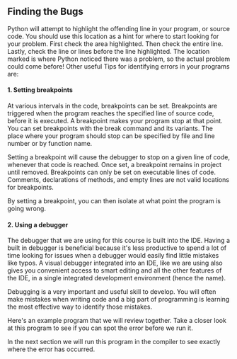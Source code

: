 ## Finding the Bugs

Python will attempt to highlight the offending line in your program, or source code. You should use this location as a hint for where to start looking for your problem. First check the area highlighted. Then check the entire line. Lastly, check the line or lines before the line highlighted. The location marked is where Python noticed there was a problem, so the actual problem could come before! 
Other useful Tips for identifying errors in your programs are:
#### 1. Setting breakpoints
At various intervals in the code, breakpoints can be set. Breakpoints are triggered when the program reaches the specified line of source code, before it is executed. 
A breakpoint makes your program stop at that point. You can set breakpoints with the break command and its variants. The place where your program should stop can be specified by file and line number or by function name.

Setting a breakpoint will cause the debugger to stop on a given line of code, whenever that code is reached.
Once set, a breakpoint remains in project until removed. Breakpoints can only be set on executable lines of code. Comments, declarations of methods, and empty lines are not valid locations for breakpoints.

By setting a breakpoint, you can then isolate at what point the program is going wrong. 


#### 2. Using a debugger
The debugger that we are using for this course is built into the IDE.  Having a built in debugger is beneficial because it's less productive to spend a lot of time looking for issues when a debugger would easily find little mistakes like typos.
A visual debugger integrated into an IDE, like we are using also gives you convenient access to smart editing and all the other features of the IDE, in a single integrated development environment (hence the name).
    
Debugging is a very important and useful skill to develop.  You will often make mistakes when writing code and a big part of programming is learning the most effective way to identify those mistakes. 

Here's an example program that we will review together. Take a closer look at this program to see if you can spot the error before we run it. 

In the next section we will run this program in the compiler to see exactly where the error has occurred.
